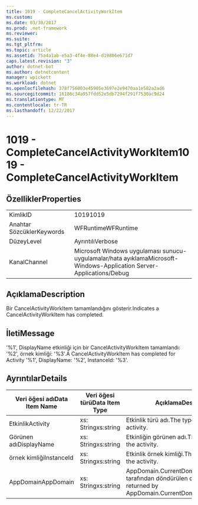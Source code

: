 ```yaml
---
title: 1019 - CompleteCancelActivityWorkItem
ms.custom: 
ms.date: 03/30/2017
ms.prod: .net-framework
ms.reviewer: 
ms.suite: 
ms.tgt_pltfrm: 
ms.topic: article
ms.assetid: 75a4a1ab-e5a3-4f4e-88e4-d19806e671d7
caps.latest.revision: "3"
author: dotnet-bot
ms.author: dotnetcontent
manager: wpickett
ms.workload: dotnet
ms.openlocfilehash: 378f756003e45905e3697e2e9470aa1e582a2ad6
ms.sourcegitcommit: 16186c34a957fdd52e5db7294f291f7530ac9d24
ms.translationtype: MT
ms.contentlocale: tr-TR
ms.lasthandoff: 12/22/2017
---
```

# <a name="1019---completecancelactivityworkitem"></a><span data-ttu-id="2c4dc-102">1019 - CompleteCancelActivityWorkItem</span><span class="sxs-lookup"><span data-stu-id="2c4dc-102">1019 - CompleteCancelActivityWorkItem</span></span>
## <a name="properties"></a><span data-ttu-id="2c4dc-103">Özellikler</span><span class="sxs-lookup"><span data-stu-id="2c4dc-103">Properties</span></span>  
  
|||  
|-|-|  
|<span data-ttu-id="2c4dc-104">Kimlik</span><span class="sxs-lookup"><span data-stu-id="2c4dc-104">ID</span></span>|<span data-ttu-id="2c4dc-105">1019</span><span class="sxs-lookup"><span data-stu-id="2c4dc-105">1019</span></span>|  
|<span data-ttu-id="2c4dc-106">Anahtar Sözcükler</span><span class="sxs-lookup"><span data-stu-id="2c4dc-106">Keywords</span></span>|<span data-ttu-id="2c4dc-107">WFRuntime</span><span class="sxs-lookup"><span data-stu-id="2c4dc-107">WFRuntime</span></span>|  
|<span data-ttu-id="2c4dc-108">Düzey</span><span class="sxs-lookup"><span data-stu-id="2c4dc-108">Level</span></span>|<span data-ttu-id="2c4dc-109">Ayrıntılı</span><span class="sxs-lookup"><span data-stu-id="2c4dc-109">Verbose</span></span>|  
|<span data-ttu-id="2c4dc-110">Kanal</span><span class="sxs-lookup"><span data-stu-id="2c4dc-110">Channel</span></span>|<span data-ttu-id="2c4dc-111">Microsoft Windows uygulaması sunucu-uygulamalar/hata ayıklama</span><span class="sxs-lookup"><span data-stu-id="2c4dc-111">Microsoft-Windows-Application Server-Applications/Debug</span></span>|  
  
## <a name="description"></a><span data-ttu-id="2c4dc-112">Açıklama</span><span class="sxs-lookup"><span data-stu-id="2c4dc-112">Description</span></span>  
 <span data-ttu-id="2c4dc-113">Bir CancelActivityWorkItem tamamlandığını gösterir.</span><span class="sxs-lookup"><span data-stu-id="2c4dc-113">Indicates a CancelActivityWorkItem has completed.</span></span>  
  
## <a name="message"></a><span data-ttu-id="2c4dc-114">İleti</span><span class="sxs-lookup"><span data-stu-id="2c4dc-114">Message</span></span>  
 <span data-ttu-id="2c4dc-115">'%1', DisplayName etkinliği için bir CancelActivityWorkItem tamamlandı: '%2', örnek kimliği: '%3'.</span><span class="sxs-lookup"><span data-stu-id="2c4dc-115">A CancelActivityWorkItem has completed for Activity '%1', DisplayName: '%2', InstanceId: '%3'.</span></span>  
  
## <a name="details"></a><span data-ttu-id="2c4dc-116">Ayrıntılar</span><span class="sxs-lookup"><span data-stu-id="2c4dc-116">Details</span></span>  
  
|<span data-ttu-id="2c4dc-117">Veri öğesi adı</span><span class="sxs-lookup"><span data-stu-id="2c4dc-117">Data Item Name</span></span>|<span data-ttu-id="2c4dc-118">Veri öğesi türü</span><span class="sxs-lookup"><span data-stu-id="2c4dc-118">Data Item Type</span></span>|<span data-ttu-id="2c4dc-119">Açıklama</span><span class="sxs-lookup"><span data-stu-id="2c4dc-119">Description</span></span>|  
|--------------------|--------------------|-----------------|  
|<span data-ttu-id="2c4dc-120">Etkinlik</span><span class="sxs-lookup"><span data-stu-id="2c4dc-120">Activity</span></span>|<span data-ttu-id="2c4dc-121">xs: String</span><span class="sxs-lookup"><span data-stu-id="2c4dc-121">xs:string</span></span>|<span data-ttu-id="2c4dc-122">Etkinlik türü adı.</span><span class="sxs-lookup"><span data-stu-id="2c4dc-122">The type name of the activity.</span></span>|  
|<span data-ttu-id="2c4dc-123">Görünen adı</span><span class="sxs-lookup"><span data-stu-id="2c4dc-123">DisplayName</span></span>|<span data-ttu-id="2c4dc-124">xs: String</span><span class="sxs-lookup"><span data-stu-id="2c4dc-124">xs:string</span></span>|<span data-ttu-id="2c4dc-125">Etkinliğin görünen adı.</span><span class="sxs-lookup"><span data-stu-id="2c4dc-125">The display name of the activity.</span></span>|  
|<span data-ttu-id="2c4dc-126">örnek kimliği</span><span class="sxs-lookup"><span data-stu-id="2c4dc-126">InstanceId</span></span>|<span data-ttu-id="2c4dc-127">xs: String</span><span class="sxs-lookup"><span data-stu-id="2c4dc-127">xs:string</span></span>|<span data-ttu-id="2c4dc-128">Etkinlik örnek kimliği.</span><span class="sxs-lookup"><span data-stu-id="2c4dc-128">The instance id of the activity.</span></span>|  
|<span data-ttu-id="2c4dc-129">AppDomain</span><span class="sxs-lookup"><span data-stu-id="2c4dc-129">AppDomain</span></span>|<span data-ttu-id="2c4dc-130">xs: String</span><span class="sxs-lookup"><span data-stu-id="2c4dc-130">xs:string</span></span>|<span data-ttu-id="2c4dc-131">AppDomain.CurrentDomain.FriendlyName tarafından döndürülen dize.</span><span class="sxs-lookup"><span data-stu-id="2c4dc-131">The string returned by AppDomain.CurrentDomain.FriendlyName.</span></span>|
